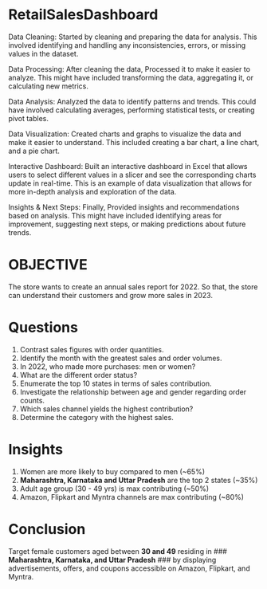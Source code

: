 # RetailSalesDashboard


Data Cleaning: Started by cleaning and preparing the data for analysis. This involved identifying and handling any inconsistencies, errors, or missing values in the dataset.

Data Processing: After cleaning the data, Processed it to make it easier to analyze. This might have included transforming the data, aggregating it, or calculating new metrics.

Data Analysis: Analyzed the data to identify patterns and trends. This could have involved calculating averages, performing statistical tests, or creating pivot tables.

Data Visualization: Created charts and graphs to visualize the data and make it easier to understand. This included creating a bar chart, a line chart, and a pie chart.

Interactive Dashboard: Built an interactive dashboard in Excel that allows users to select different values in a slicer and see the corresponding charts update in real-time. This is an example of data visualization that allows for more in-depth analysis and exploration of the data.

Insights & Next Steps: Finally, Provided insights and recommendations based on analysis. This might have included identifying areas for improvement, suggesting next steps, or making predictions about future trends.

# OBJECTIVE


The store wants to create an annual sales report for 2022. So that, the store can understand their customers and grow more sales in 2023.

# Questions

1) Contrast sales figures with order quantities.
2) Identify the month with the greatest sales and order volumes.
3) In 2022, who made more purchases: men or women?
4) What are the different order status?
5) Enumerate the top 10 states in terms of sales contribution.
6) Investigate the relationship between age and gender regarding order counts.
7) Which sales channel yields the highest contribution?
8) Determine the category with the highest sales.


# Insights

1) Women are more likely to buy compared to men (~65%)
2) **Maharashtra, Karnataka and Uttar Pradesh** are the top 2 states (~35%)
3) Adult age group (30 - 49 yrs) is max contributing (~50%)
4) Amazon, Flipkart and Myntra channels are max contributing (~80%)


# Conclusion

Target female customers aged between **30 and 49** residing in ### **Maharashtra, Karnataka, and Uttar Pradesh** ### by displaying advertisements, offers, and coupons accessible on Amazon, Flipkart, and Myntra.
